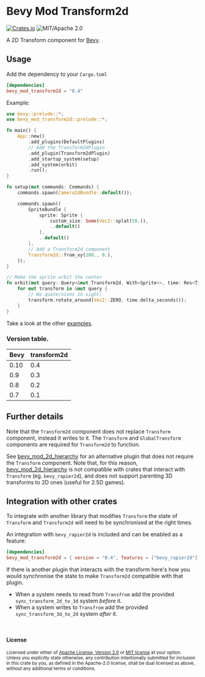 # Bevy Mod Transform2d
[![Crates.io](https://img.shields.io/crates/v/bevy_mod_transform2d.svg)](https://crates.io/crates/bevy_mod_transform2d)
![MIT/Apache 2.0](https://img.shields.io/badge/license-MIT%2FApache-blue.svg)

A 2D Transform component for [Bevy](https://github.com/bevyengine/bevy).

## Usage

Add the dependency to your `Cargo.toml`

```toml
[dependencies]
bevy_mod_transform2d = "0.4"
```

Example:

```rust
use bevy::prelude::*;
use bevy_mod_transform2d::prelude::*;

fn main() {
    App::new()
        .add_plugins(DefaultPlugins)
        // Add the Transform2dPlugin
        .add_plugin(Transform2dPlugin)
        .add_startup_system(setup)
        .add_system(orbit)
        .run();
}

fn setup(mut commands: Commands) {
    commands.spawn(Camera2dBundle::default());

    commands.spawn((
        SpriteBundle {
            sprite: Sprite {
                custom_size: Some(Vec2::splat(50.)),
                ..default()
            },
            ..default()
        },
        // Add a Transform2d component
        Transform2d::from_xy(200., 0.),
    ));
}

// Make the sprite orbit the center
fn orbit(mut query: Query<&mut Transform2d, With<Sprite>>, time: Res<Time>) {
    for mut transform in &mut query {
        // No quaternions in sight!
        transform.rotate_around(Vec2::ZERO, time.delta_seconds());
    }
}
```

Take a look at the other [examples](examples).

### Version table.

|Bevy  |transform2d
|-     |-
| 0.10 |0.4
| 0.9  |0.3
| 0.8  |0.2
| 0.7  |0.1

## Further details

Note that the `Transform2d` component does not replace `Transform` component, instead it writes to it. The `Transform` and `GlobalTransform` components are required for `Transform2d` to function.

See [bevy_mod_2d_hierarchy] for an alternative plugin that does not require the `Transform` component.
Note that, for this reason, [bevy_mod_2d_hierarchy] is not compatible with crates that interact with `Transform` (eg. `bevy_rapier2d`),
and does not support parenting 3D transforms to 2D ones (useful for 2.5D games).

## Integration with other crates

To integrate with another library that modifies `Transform` the state of `Transform` and `Transform2d` will need to be synchronised at the right times.

An integration with `bevy_rapier2d` is included and can be enabled as a feature:
```toml
[dependencies]
bevy_mod_transform2d = { version = "0.4", features = ["bevy_rapier2d"] }
```

If there is another plugin that interacts with the transform here's how you would synchronise the state to make `Transform2d` compatible with that plugin.

* When a system needs to read from `Transfrom` add the provided `sync_transform_2d_to_3d` system *before* it.
* When a system writes to `Transfrom` add the provided `sync_transform_3d_to_2d` system *after* it.

<br>

#### License

<sup>
Licensed under either of <a href="LICENSE-APACHE">Apache License, Version
2.0</a> or <a href="LICENSE-MIT">MIT license</a> at your option.
</sup>

<br>

<sub>
Unless you explicitly state otherwise, any contribution intentionally submitted
for inclusion in this crate by you, as defined in the Apache-2.0 license, shall
be dual licensed as above, without any additional terms or conditions.
</sub>

[bevy_mod_2d_hierarchy]: https://github.com/ickshonpe/bevy_mod_2d_hierarchy
